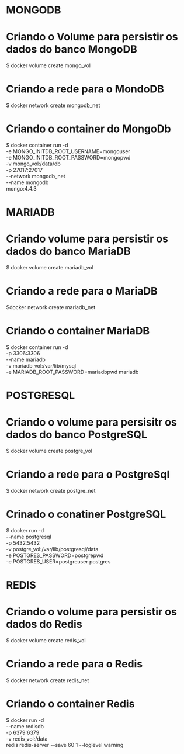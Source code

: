 # MONGODB
# Criando o Volume para persistir os dados do banco MongoDB
$ docker volume create mongo_vol

# Criando a rede para o MondoDB
$ docker network create mongodb_net

# Criando o container do MongoDb
$ docker container run -d \
-e MONGO_INITDB_ROOT_USERNAME=mongouser \
-e MONGO_INITDB_ROOT_PASSWORD=mongopwd \
-v mongo_vol:/data/db \
-p 27017:27017 \
--network mongodb_net \
--name mongodb \
mongo:4.4.3

#
# MARIADB
# Criando volume para persistir os dados do banco MariaDB
$ docker volume create mariadb_vol

# Criando a rede para o MariaDB
$docker network create mariadb_net

# Criando o container MariaDB
$ docker container run -d \
-p 3306:3306 \
--name mariadb \
-v mariadb_vol:/var/lib/mysql \
-e MARIADB_ROOT_PASSWORD=mariadbpwd mariadb

#
# POSTGRESQL
# Criando o volume para persisitr os dados do banco PostgreSQL
$ docker volume create postgre_vol

# Criando a rede para o PostgreSql
$ docker network create postgre_net

# Crinado o conatiner PostgreSQL
$ docker run  -d \
--name postgresql \
-p 5432:5432 \
-v postgre_vol:/var/lib/postgresql/data \
-e POSTGRES_PASSWORD=postgrepwd \
-e POSTGRES_USER=postgreuser postgres

#
# REDIS
# Criando o volume para persistir os dados do Redis
$ docker volume create redis_vol

# Criando a rede para o Redis
$ docker network create redis_net

# Criando o container Redis
$ docker run -d \
--name redisdb \
-p 6379:6379 \
-v redis_vol:/data \
redis redis-server --save 60 1 --loglevel warning

